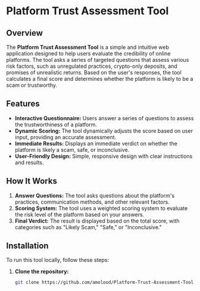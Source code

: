 # Platform Trust Assessment Tool

## Overview
The **Platform Trust Assessment Tool** is a simple and intuitive web application designed to help users evaluate the credibility of online platforms. The tool asks a series of targeted questions that assess various risk factors, such as unregulated practices, crypto-only deposits, and promises of unrealistic returns. Based on the user's responses, the tool calculates a final score and determines whether the platform is likely to be a scam or trustworthy.

## Features
- **Interactive Questionnaire:** Users answer a series of questions to assess the trustworthiness of a platform.
- **Dynamic Scoring:** The tool dynamically adjusts the score based on user input, providing an accurate assessment.
- **Immediate Results:** Displays an immediate verdict on whether the platform is likely a scam, safe, or inconclusive.
- **User-Friendly Design:** Simple, responsive design with clear instructions and results.

## How It Works
1. **Answer Questions:** The tool asks questions about the platform's practices, communication methods, and other relevant factors.
2. **Scoring System:** The tool uses a weighted scoring system to evaluate the risk level of the platform based on your answers.
3. **Final Verdict:** The result is displayed based on the total score, with categories such as "Likely Scam," "Safe," or "Inconclusive."

## Installation
To run this tool locally, follow these steps:

1. **Clone the repository:**
   ```bash
   git clone https://github.com/amolood/Platform-Trust-Assessment-Tool
